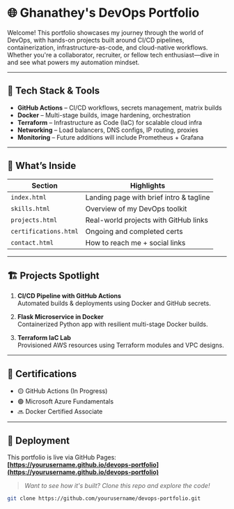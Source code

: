 # 🌐 Ghanathey's DevOps Portfolio

Welcome! This portfolio showcases my journey through the world of DevOps, with hands-on projects built around CI/CD pipelines, containerization, infrastructure-as-code, and cloud-native workflows. Whether you're a collaborator, recruiter, or fellow tech enthusiast—dive in and see what powers my automation mindset.

---

## 🔧 Tech Stack & Tools

- **GitHub Actions** – CI/CD workflows, secrets management, matrix builds
- **Docker** – Multi-stage builds, image hardening, orchestration
- **Terraform** – Infrastructure as Code (IaC) for scalable cloud infra
- **Networking** – Load balancers, DNS configs, IP routing, proxies
- **Monitoring** – Future additions will include Prometheus + Grafana

---

## 📂 What’s Inside

| Section | Highlights |
|--------|------------|
| `index.html` | Landing page with brief intro & tagline |
| `skills.html` | Overview of my DevOps toolkit |
| `projects.html` | Real-world projects with GitHub links |
| `certifications.html` | Ongoing and completed certs |
| `contact.html` | How to reach me + social links |

---

## 🏗️ Projects Spotlight

1. **CI/CD Pipeline with GitHub Actions**  
   Automated builds & deployments using Docker and GitHub secrets.

2. **Flask Microservice in Docker**  
   Containerized Python app with resilient multi-stage Docker builds.

3. **Terraform IaC Lab**  
   Provisioned AWS resources using Terraform modules and VPC designs.

---

## 📜 Certifications

- 🟡 GitHub Actions (In Progress)  
- 🟢 Microsoft Azure Fundamentals  
- 🔜 Docker Certified Associate

---

## 🚀 Deployment

This portfolio is live via GitHub Pages:  
**[https://yourusername.github.io/devops-portfolio](https://yourusername.github.io/devops-portfolio)**

> *Want to see how it's built? Clone this repo and explore the code!*

```bash
git clone https://github.com/yourusername/devops-portfolio.git
